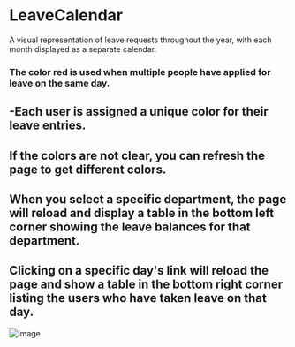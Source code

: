 # LeaveCalendar
A visual representation of leave requests throughout the year, with each month displayed as a separate calendar.

### The color red is used when multiple people have applied for leave on the same day.
## -Each user is assigned a unique color for their leave entries.
## If the colors are not clear, you can refresh the page to get different colors.
## When you select a specific department, the page will reload and display a table in the bottom left corner showing the leave balances for that department.
## Clicking on a specific day's link will reload the page and show a table in the bottom right corner listing the users who have taken leave on that day.

![image](https://github.com/BrianKeybet/LeaveCalendar/assets/86772792/74130e4b-3893-437c-a8c1-c6d3ea73f250)


